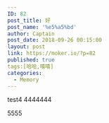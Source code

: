 ```yaml
---
ID: 82
post_title: 好
post_name: '%e5%a5%bd'
author: Captain
post_date: 2018-09-26 00:15:00
layout: post
link: https://moker.io/?p=82
published: true
tags:[哈哈,嘻嘻]
categories:
  - Memory
---
```

test4
4444444
<!--more-->
5555
